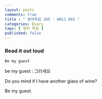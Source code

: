 ```yaml
---
layout: posts
comments: true
title : " 영어독립 365 - W011 D01 "
categories: Diary
tags: [ 영어 독립 ]
published: false
---
```


### Read it out loud

```text
Be my guest
```

be my guest
 : 그러세요

Do you mind if I have another glass of wine?

Be my guest.
